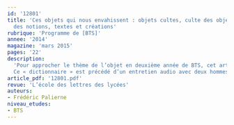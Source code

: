 ```yaml
---
id: '12801'
title: 'Ces objets qui nous envahissent : objets cultes, culte des objets. Catalogue
  des notions, textes et créations'
rubrique: 'Programme de [BTS]'
annee: '2014'
magazine: 'mars 2015'
pages: '22'
description: 
  'Pour approcher le thème de l’objet en deuxième année de BTS, cet article propose un abécédaire qui regroupe un ensemble de définitions, de références aux œuvres littéraires et artistiques, et Présentation des principaux textes qui évoquent l’objet.
  Ce « dictionnaire » est précédé d’un entretien audio avec deux hommes de l’art – des brocanteurs – qui définissent leur rapport aux objets et dressent un tableau du marché, et suivi de l’esquisse de la première séance en classe...'
article_pdf: '12801.pdf'
revue: 'L’école des lettres des lycées'
auteurs:
- Frédéric Palierne
niveau_etudes:
- BTS
---
```

